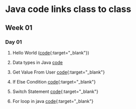 # Java code links class to class
## Week 01
### Day 01

1. Hello World ([code](https://www.atsix.online/2023/09/hello-world-in-java.html){:target="_blank"})

2. Data types in Java [code](#)

3. Get Value From User [code](https://www.atsix.online/2023/09/get-input-from-user-in-java.html){:target="_blank"}

4. If Else Condition [code](https://www.atsix.online/2023/09/if-else-condition-in-java.html){:target="_blank"}

5. Switch Statement [code](https://www.atsix.online/2023/09/switch-statement-in-java.html){:target="_blank"}

6. For loop in java [code](https://www.atsix.online/2023/09/for-loop-in-java.html){:target="_blank"}